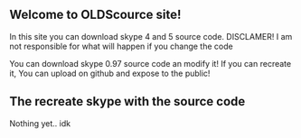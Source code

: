 ## Welcome to OLDScource site!

In this site you can download skype 4 and 5 source code.
DISCLAMER! I am not responsible for what will happen if you change the code

You can download skype 0.97 source code an modify it!
If you can recreate it, You can upload on github and expose to the public!

## The recreate skype with the source code

Nothing yet.. idk
